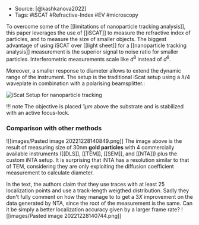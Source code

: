 
- Source: [@kashkanova2022]
- Tags: #iSCAT #Refractive-Index #EV #microscopy 

To overcome some of the [[limitations of nanoparticle tracking analysis]], this paper leverages the use of [[iSCAT]] to measure the refractive index of particles, and to measure the size of smaller objects. The biggest advantage of using iSCAT over [[light sheet]] for a [[nanoparticle tracking analysis]] measurement is the superior signal to noise ratio for smaller particles. Interferometric measurements scale like $d^3$ instead of $d^6$. 

Moreover, a smaller response to diameter allows to extend the dynamic range of the instrument. The setup is the traditional iScat setup using a $\lambda/4$ waveplate in combination with a polarising beamsplitter.: 

![iScat Setup for nanoparticle tracking](/images/iScat_iNTA_setup.png)

!!! note
    The objective is placed $1\mu m$ above the substrate and is stabilized with an active focus-lock. 

### Comparison with other methods
![[images/Pasted image 20221228140849.png]]
The image above is the result of measuring size of 30nm **gold particles** with 4 commercially available instruments ([[DLS]], [[TEM]], [[SEM]], and [[NTA]]) plus the custom iNTA setup. It is surprising that iNTA has a resolution similar to that of TEM, considering they are only exploiting the diffusion coefficient measurement to calculate diameter. 

In the text, the authors claim that they use traces with at least 25 localization points and use a track-length weigthed distribution. Sadly they don't fully comment on how they manage to to get a $3X$ improvement on the data generated by NTA, since the root of the measurement is the same. Can it be simply a better localization accuracy given by a larger frame rate? 
![[images/Pasted image 20221228140744.png]]

